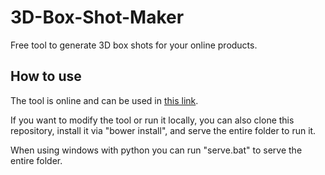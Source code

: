 # 3D-Box-Shot-Maker
Free tool to generate 3D box shots for your online products. 

## How to use

The tool is online and can be used in [this link](https://3dmockup.infomegg.com/).

If you want to modify the tool or run it locally, you can also clone this repository, install it via "bower install", and serve the entire folder to run it.

When using windows with python you can run "serve.bat" to serve the entire folder.
